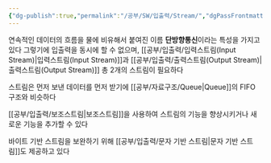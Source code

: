 ```yaml
---
{"dg-publish":true,"permalink":"/공부/SW/입출력/Stream/","dgPassFrontmatter":true}
---
```


연속적인 데이터의 흐름을 물에 비유해서 붙여진 이름
**단방향통신**이라는 특성을 가지고 있다
그렇기에 입출력을 동시에 할 수 없으며,
[[공부/입출력/입력스트림(Input Stream)\|입력스트림(Input Stream)]]과 [[공부/입출력/출력스트림(Output Stream)\|출력스트림(Output Stream)]] 총 2개의 스트림이 필요하다

스트림은 먼저 보낸 데이터를 먼저 받기에 [[공부/자료구조/Queue\|Queue]]의 FIFO 구조와 비슷하다

[[공부/입출력/보조스트림\|보조스트림]]을 사용하여 스트림의 기능을 향상시키거나 새로운 기능을 추가할 수 있다

바이트 기반 스트림을 보완하기 위해 [[공부/입출력/문자 기반 스트림\|문자 기반 스트림]]도 제공하고 있다